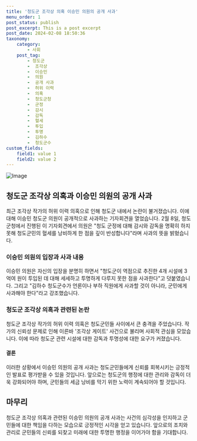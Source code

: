 ```yaml
---
title: '청도군 조각상 의혹 이승민 의원의 공개 사과'
menu_order: 1
post_status: publish
post_excerpt: This is a post excerpt
post_date: 2024-02-08 18:50:36
taxonomy:
    category:
        - 사회
    post_tag:
        - 청도군
        -  조각상
        -  이승민
        -  의원
        -  공개 사과
        -  허위 이력
        -  의혹
        -  청도군청
        -  군정
        -  감시
        -  감독
        -  혈세
        -  투입
        -  투명
        -  김하수
        -  청도군수
custom_fields:
    field1: value 1
    field2: value 2
---
```


![Image](https://imgnews.pstatic.net/image/657/2024/02/08/0000022874_002_20240208162901740.jpg?type=w647)

## 청도군 조각상 의혹과 이승민 의원의 공개 사과
최근 조각상 작가의 허위 이력 의혹으로 인해 청도군 내에서 논란이 불거졌습니다. 이에 대해 이승민 청도군 의원이 공개적으로 사과하는 기자회견을 열었습니다. 2월 8일, 청도군청에서 진행된 이 기자회견에서 의원은 "청도 군정에 대해 감시와 감독을 명확히 하지 못해 청도군민의 혈세를 낭비하게 한 점을 깊이 반성합니다"라며 사과의 뜻을 밝혔습니다.
### 이승민 의원의 입장과 사과 내용
이승민 의원은 자신의 입장을 분명히 하면서 "청도군이 역점으로 추진한 4개 시설에 3억여 원이 투입된 데 대해 세세하고 투명하게 다루지 못한 점을 사과한다"고 덧붙였습니다. 그리고 "김하수 청도군수가 언론이나 부하 직원에게 사과할 것이 아니라, 군민에게 사과해야 한다"라고 강조했습니다.
### 청도군 조각상 의혹과 관련된 논란
청도군 조각상 작가의 허위 이력 의혹은 청도군민들 사이에서 큰 충격을 주었습니다. 작가의 신뢰성 문제로 인해 이른바 '조각상 게이트' 사건으로 불리며 사회적 관심을 모았습니다. 이에 따라 청도군 관련 시설에 대한 감독과 투명성에 대한 요구가 커졌습니다.
#### 결론
이러한 상황에서 이승민 의원의 공개 사과는 청도군민들에게 신뢰를 회복시키는 긍정적인 발표로 평가받을 수 있을 것입니다. 앞으로는 청도군의 행정에 대한 관리와 감독이 더욱 강화되어야 하며, 군민들의 세금 낭비를 막기 위한 노력이 계속되어야 할 것입니다.
## 마무리
청도군 조각상 의혹과 관련된 이승민 의원의 공개 사과는 사건의 심각성을 인지하고 군민들에 대한 책임을 다하는 모습으로 긍정적인 시각을 얻고 있습니다. 앞으로의 조치와 관리로 군민들의 신뢰를 되찾고 미래에 대한 투명한 행정을 이어가야 함을 기대합니다.
